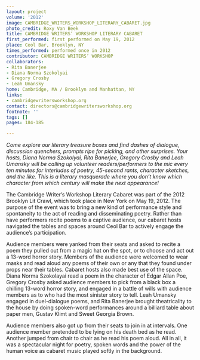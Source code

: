 ```yaml
---
layout: project
volume: '2012'
image: CAMBRIDGE_WRITERS_WORKSHOP_LITERARY_CABARET.jpg
photo_credit: Roxy Van Beek
title: CAMBRIDGE WRITERS’ WORKSHOP LITERARY CABARET
first_performed: first performed on May 19, 2012
place: Ceol Bar, Brooklyn, NY
times_performed: performed once in 2012
contributor: CAMBRIDGE WRITERS’ WORKSHOP
collaborators:
- Rita Banerjee
- Diana Norma Szokolyai
- Gregory Crosby
- Leah Umansky
home: Cambridge, MA / Brooklyn and Manhattan, NY
links:
- cambridgewritersworkshop.org
contact: directors@cambridgewritersworkshop.org
footnote: ''
tags: []
pages: 184-185

---
```


_Come explore our literary treasure boxes and find dashes of dialogue, discussion quenchers, prompts ripe for picking, and other surprises. Your hosts, Diana Norma Szokolyai, Rita Banerjee, Gregory Crosby and Leah Umansky will be calling up volunteer readers/performers to the mic every ten minutes for interludes of poetry, 45-second rants, character sketches, and the like. This is a literary masquerade where you don’t know which character from which century will make the next appearance!_

The Cambridge Writer’s Workshop Literary Cabaret was part of the 2012 Brooklyn Lit Crawl, which took place in New York on May 19, 2012. The purpose of the event was to bring a new kind of performance style and spontaneity to the act of reading and disseminating poetry. Rather than have performers recite poems to a captive audience, our cabaret hosts navigated the tables and spaces around Ceol Bar to actively engage the audience’s participation.

Audience members were yanked from their seats and asked to recite a poem they pulled out from a magic hat on the spot, or to choose and act out a 13-word horror story. Members of the audience were welcomed to wear masks and read aloud any poems of their own or any that they found under props near their tables. Cabaret hosts also made best use of the space. Diana Norma Szokolayai read a poem in the character of Edgar Allan Poe, Gregory Crosby asked audience members to pick from a black box a chilling 13-word horror story, and engaged in a battle of wills with audience members as to who had the most sinister story to tell. Leah Umansky engaged in duel-dialogue poems, and Rita Banerjee brought theatricality to the house by doing spoken-word performances around a billiard table about paper men, Gustav Klimt and Sweet Georgia Brown.

Audience members also got up from their seats to join in at intervals. One audience member pretended to be lying on his death bed as he read. Another jumped from chair to chair as he read his poem aloud. All in all, it was a spectacular night for poetry, spoken words and the power of the human voice as cabaret music played softly in the background.
